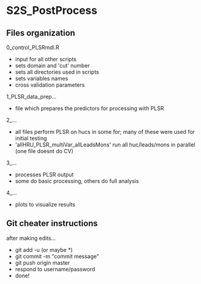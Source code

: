 # S2S_PostProcess

## Files organization
0_control_PLSRmdl.R 
- input for all other scripts
- sets domain and 'cut' number
- sets all directories used in scripts
- sets variables names
- cross validation parameters

1_PLSR_data_prep... 
- file which prepares the predictors for processing with PLSR

2_... 
- all files perform PLSR on hucs in some for; many of these were used for initial testing
- 'allHRU_PLSR_multiVar_allLeadsMons' run all huc/leads/mons in parallel (one file doesnt do CV)

3_...
- processes PLSR output
- some do basic processing, others do full analysis

4_... 
- plots to visualize results


## Git cheater instructions
after making edits...
- git add -u (or maybe *)
- git commit -m "commit message"
- git push origin master
- respond to username/password 
- done!
